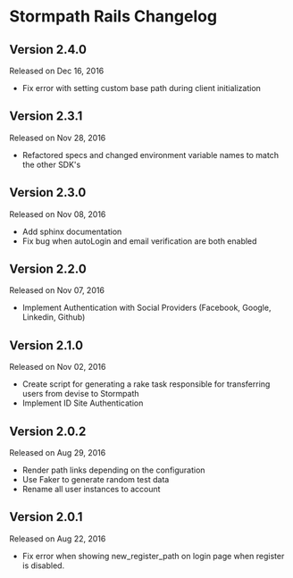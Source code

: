 Stormpath Rails Changelog
============================

Version 2.4.0
-------------
Released on Dec 16, 2016
- Fix error with setting custom base path during client initialization


Version 2.3.1
-------------
Released on Nov 28, 2016
- Refactored specs and changed environment variable names to match the other SDK's


Version 2.3.0
-------------
Released on Nov 08, 2016
- Add sphinx documentation
- Fix bug when autoLogin and email verification are both enabled


Version 2.2.0
-------------
Released on Nov 07, 2016
- Implement Authentication with Social Providers (Facebook, Google, Linkedin, Github)


Version 2.1.0
-------------
Released on Nov 02, 2016
- Create script for generating a rake task responsible for transferring users from devise to Stormpath
- Implement ID Site Authentication


Version 2.0.2
-------------
Released on Aug 29, 2016

- Render path links depending on the configuration
- Use Faker to generate random test data
- Rename all user instances to account


Version 2.0.1
-------------
Released on Aug 22, 2016

- Fix error when showing new_register_path on login page when register is disabled.

